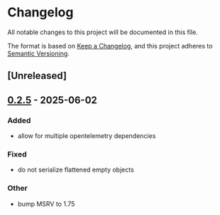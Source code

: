 # Changelog

All notable changes to this project will be documented in this file.

The format is based on [Keep a Changelog](https://keepachangelog.com/en/1.0.0/),
and this project adheres to [Semantic Versioning](https://semver.org/spec/v2.0.0.html).

## [Unreleased]

## [0.2.5](https://github.com/mladedav/json-subscriber/compare/json-subscriber-v0.2.4...json-subscriber-v0.2.5) - 2025-06-02

### Added

- allow for multiple opentelemetry dependencies

### Fixed

- do not serialize flattened empty objects

### Other

- bump MSRV to 1.75
